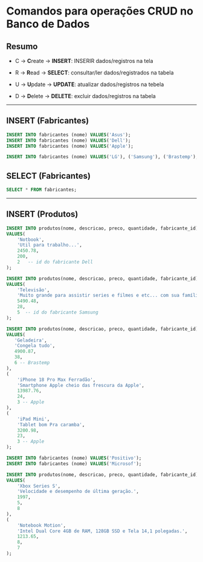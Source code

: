 # Comandos para operações CRUD no Banco de Dados

## Resumo

- C -> **C**reate    -> **INSERT**: INSERIR dados/registros na tela

- R -> **R**ead      -> **SELECT**: consultar/ler dados/registrados na tabela

- U -> **U**pdate    -> **UPDATE**: atualizar dados/registros na tebela

- D -> **D**elete -> **DELETE**: excluir dados/registros na tabela


---

## INSERT (Fabricantes)

```sql
INSERT INTO fabricantes (nome) VALUES('Asus');
INSERT INTO fabricantes (nome) VALUES('Dell');
INSERT INTO fabricantes (nome) VALUES('Apple');

INSERT INTO fabricantes (nome) VALUES('LG'), ('Samsung'), ('Brastemp');
```

## SELECT (Fabricantes)

```sql
SELECT * FROM fabricantes;
```

---

## INSERT (Produtos)

```sql
INSERT INTO produtos(nome, descricao, preco, quantidade, fabricante_id)
VALUES(
    'Notbook',
    'Util para trabalho...',
    2450.78,
    200,
    2   -- id do fabricante Dell
);

INSERT INTO produtos(nome, descricao, preco, quantidade, fabricante_id)
VALUES(
    'Televisão',
    'Muito grande para assistir series e filmes e etc... com sua família',
    5490.48,
    28,
    5  -- id do fabricante Samsung
);

INSERT INTO produtos(nome, descricao, preco, quantidade, fabricante_id)
VALUES(
   'Geladeira',
   'Congela tudo',
   4900.87,
   38,
   6 -- Brastemp
), 
(
    'iPhone 18 Pro Max Ferradão',
    'Smartphone Apple cheio das frescura da Apple',
    13987.76,
    24,
    3 -- Apple
),
(
    'iPad Mini',
    'Tablet bom Pra caramba',
    3200.98,
    23,
    3 -- Apple
);


```


```sql
INSERT INTO fabricantes (nome) VALUES('Positivo');
INSERT INTO fabricantes (nome) VALUES('Microsof');

```

```sql
INSERT INTO produtos(nome, descricao, preco, quantidade, fabricante_id)
VALUES(
    'Xbox Series S',
    'Velocidade e desempenho de última geração.',
    1997,
    5,
    8   
),
(
    'Notebook Motion',
    'Intel Dual Core 4GB de RAM, 128GB SSD e Tela 14,1 polegadas.',
    1213.65,
    8,
    7    
);
```